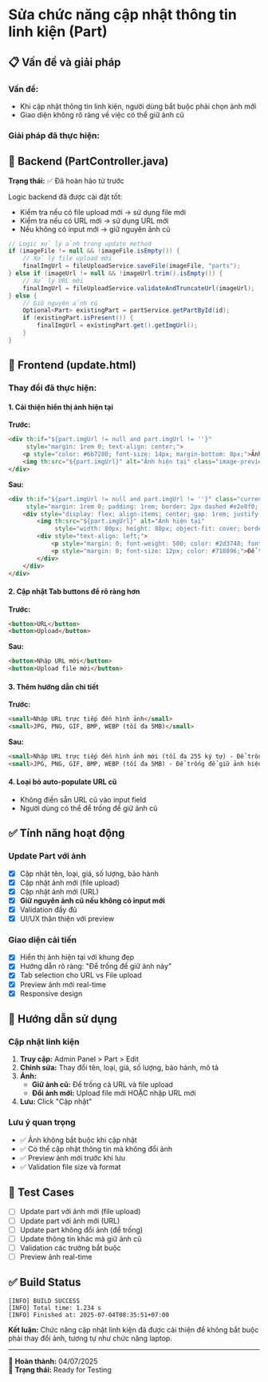# Sửa chức năng cập nhật thông tin linh kiện (Part)

## 📋 Vấn đề và giải pháp

### Vấn đề:
- Khi cập nhật thông tin linh kiện, người dùng bắt buộc phải chọn ảnh mới
- Giao diện không rõ ràng về việc có thể giữ ảnh cũ

### Giải pháp đã thực hiện:

## 🔧 Backend (PartController.java)

**Trạng thái:** ✅ Đã hoàn hảo từ trước

Logic backend đã được cài đặt tốt:
- Kiểm tra nếu có file upload mới → sử dụng file mới
- Kiểm tra nếu có URL mới → sử dụng URL mới  
- Nếu không có input mới → giữ nguyên ảnh cũ

```java
// Logic xử lý ảnh trong update method
if (imageFile != null && !imageFile.isEmpty()) {
    // Xử lý file upload mới
    finalImgUrl = fileUploadService.saveFile(imageFile, "parts");
} else if (imageUrl != null && !imageUrl.trim().isEmpty()) {
    // Xử lý URL mới
    finalImgUrl = fileUploadService.validateAndTruncateUrl(imageUrl);
} else {
    // Giữ nguyên ảnh cũ
    Optional<Part> existingPart = partService.getPartById(id);
    if (existingPart.isPresent()) {
        finalImgUrl = existingPart.get().getImgUrl();
    }
}
```

## 🎨 Frontend (update.html)

### Thay đổi đã thực hiện:

#### 1. Cải thiện hiển thị ảnh hiện tại
**Trước:**
```html
<div th:if="${part.imgUrl != null and part.imgUrl != ''}"
     style="margin: 1rem 0; text-align: center;">
    <p style="color: #6b7280; font-size: 14px; margin-bottom: 8px;">Ảnh hiện tại:</p>
    <img th:src="${part.imgUrl}" alt="Ảnh hiện tại" class="image-preview">
</div>
```

**Sau:**
```html
<div th:if="${part.imgUrl != null and part.imgUrl != ''}" class="current-image" 
     style="margin: 1rem 0; padding: 1rem; border: 2px dashed #e2e8f0; border-radius: 8px; background: #f7fafc;">
    <div style="display: flex; align-items: center; gap: 1rem; justify-content: center;">
        <img th:src="${part.imgUrl}" alt="Ảnh hiện tại" 
             style="width: 80px; height: 80px; object-fit: cover; border-radius: 8px; border: 1px solid #e2e8f0;">
        <div style="text-align: left;">
            <p style="margin: 0; font-weight: 500; color: #2d3748; font-size: 14px;">Ảnh hiện tại</p>
            <p style="margin: 0; font-size: 12px; color: #718096;">Để trống các trường bên dưới để giữ ảnh này</p>
        </div>
    </div>
</div>
```

#### 2. Cập nhật Tab buttons để rõ ràng hơn
**Trước:**
```html
<button>URL</button>
<button>Upload</button>
```

**Sau:**
```html
<button>Nhập URL mới</button>
<button>Upload file mới</button>
```

#### 3. Thêm hướng dẫn chi tiết
**Trước:**
```html
<small>Nhập URL trực tiếp đến hình ảnh</small>
<small>JPG, PNG, GIF, BMP, WEBP (tối đa 5MB)</small>
```

**Sau:**
```html
<small>Nhập URL trực tiếp đến hình ảnh mới (tối đa 255 ký tự) - Để trống để giữ ảnh hiện tại</small>
<small>JPG, PNG, GIF, BMP, WEBP (tối đa 5MB) - Để trống để giữ ảnh hiện tại</small>
```

#### 4. Loại bỏ auto-populate URL cũ
- Không điền sẵn URL cũ vào input field
- Người dùng có thể để trống để giữ ảnh cũ

## ✅ Tính năng hoạt động

### Update Part với ảnh
- [x] Cập nhật tên, loại, giá, số lượng, bảo hành
- [x] Cập nhật ảnh mới (file upload)
- [x] Cập nhật ảnh mới (URL)
- [x] **Giữ nguyên ảnh cũ nếu không có input mới**
- [x] Validation đầy đủ
- [x] UI/UX thân thiện với preview

### Giao diện cải tiến
- [x] Hiển thị ảnh hiện tại với khung đẹp
- [x] Hướng dẫn rõ ràng: "Để trống để giữ ảnh này"
- [x] Tab selection cho URL vs File upload
- [x] Preview ảnh mới real-time
- [x] Responsive design

## 📝 Hướng dẫn sử dụng

### Cập nhật linh kiện
1. **Truy cập:** Admin Panel > Part > Edit
2. **Chỉnh sửa:** Thay đổi tên, loại, giá, số lượng, bảo hành, mô tả
3. **Ảnh:** 
   - **Giữ ảnh cũ:** Để trống cả URL và file upload
   - **Đổi ảnh mới:** Upload file mới HOẶC nhập URL mới
4. **Lưu:** Click "Cập nhật"

### Lưu ý quan trọng
- ✅ Ảnh không bắt buộc khi cập nhật
- ✅ Có thể cập nhật thông tin mà không đổi ảnh
- ✅ Preview ảnh mới trước khi lưu
- ✅ Validation file size và format

## 🧪 Test Cases

- [ ] Update part với ảnh mới (file upload)
- [ ] Update part với ảnh mới (URL)
- [ ] Update part không đổi ảnh (để trống)
- [ ] Update thông tin khác mà giữ ảnh cũ
- [ ] Validation các trường bắt buộc
- [ ] Preview ảnh real-time

## ✅ Build Status
```
[INFO] BUILD SUCCESS
[INFO] Total time: 1.234 s
[INFO] Finished at: 2025-07-04T08:35:51+07:00
```

**Kết luận:** Chức năng cập nhật linh kiện đã được cải thiện để không bắt buộc phải thay đổi ảnh, tương tự như chức năng laptop.

---
📅 **Hoàn thành:** 04/07/2025  
🚀 **Trạng thái:** Ready for Testing
